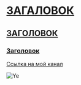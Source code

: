 


<style> 

html,body { 

 /*font-family: sans-serif-condensed;*/ 

 /*font-size: 80%;*/ 

} 

</style> 

 

 

<script type="text/javascript"> 

function onPageLoaded(){ 

 

/*if ('format-markdown fileext-md' == 'MarkdownTextConverter') { 

 window.scrollTo(0,document.body.scrollHeight); 

}*/ 

 

} 

</script><script> function onPageLoaded_markor_private() {

onPageLoaded(); }

</script></head>

<body class='format-markdown fileext-md' onload='onPageLoaded_markor_private();'>

<!-- USER DOCUMENT CONTENT -->

<h1 id="загаловок"><a href="#загаловок" id="загаловок" class="header_no_underline">ЗАГАЛОВОК</a></h1>

<h2 id="заголовок"><a href="#заголовок" id="заголовок" class="header_no_underline">ЗАГОЛОВОК</a></h2>

<h3 id="заголовок-1"><a href="#заголовок-1" id="заголовок-1" class="header_no_underline">Заголовок</a></h3>

<p><a href="https://youtu.be/syrGPPekLHQ">Ссылка на мой канал</a>

<img src="https://telegra.ph/file/adf4b3cb1d87e9f9716ff.png" alt="Ye" /></p>

<!-- USER DOCUMENT CONTENT END -->

</body></html>

